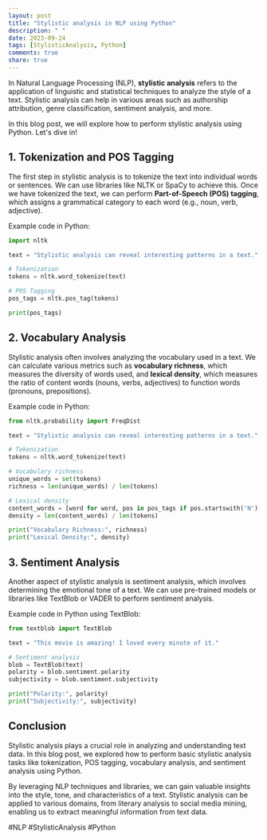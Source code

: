 ```yaml
---
layout: post
title: "Stylistic analysis in NLP using Python"
description: " "
date: 2023-09-24
tags: [StylisticAnalysis, Python]
comments: true
share: true
---
```


In Natural Language Processing (NLP), **stylistic analysis** refers to the application of linguistic and statistical techniques to analyze the style of a text. Stylistic analysis can help in various areas such as authorship attribution, genre classification, sentiment analysis, and more.

In this blog post, we will explore how to perform stylistic analysis using Python. Let's dive in!

## 1. Tokenization and POS Tagging

The first step in stylistic analysis is to tokenize the text into individual words or sentences. We can use libraries like NLTK or SpaCy to achieve this. Once we have tokenized the text, we can perform **Part-of-Speech (POS) tagging**, which assigns a grammatical category to each word (e.g., noun, verb, adjective).

Example code in Python:

```python
import nltk

text = "Stylistic analysis can reveal interesting patterns in a text."

# Tokenization
tokens = nltk.word_tokenize(text)

# POS Tagging
pos_tags = nltk.pos_tag(tokens)

print(pos_tags)
```

## 2. Vocabulary Analysis

Stylistic analysis often involves analyzing the vocabulary used in a text. We can calculate various metrics such as **vocabulary richness**, which measures the diversity of words used, and **lexical density**, which measures the ratio of content words (nouns, verbs, adjectives) to function words (pronouns, prepositions).

Example code in Python:

```python
from nltk.probability import FreqDist

text = "Stylistic analysis can reveal interesting patterns in a text."

# Tokenization
tokens = nltk.word_tokenize(text)

# Vocabulary richness
unique_words = set(tokens)
richness = len(unique_words) / len(tokens)

# Lexical density
content_words = [word for word, pos in pos_tags if pos.startswith('N') or pos.startswith('V') or pos.startswith('J')]
density = len(content_words) / len(tokens)

print("Vocabulary Richness:", richness)
print("Lexical Density:", density)
```

## 3. Sentiment Analysis

Another aspect of stylistic analysis is sentiment analysis, which involves determining the emotional tone of a text. We can use pre-trained models or libraries like TextBlob or VADER to perform sentiment analysis.

Example code in Python using TextBlob:

```python
from textblob import TextBlob

text = "This movie is amazing! I loved every minute of it."

# Sentiment analysis
blob = TextBlob(text)
polarity = blob.sentiment.polarity
subjectivity = blob.sentiment.subjectivity

print("Polarity:", polarity)
print("Subjectivity:", subjectivity)
```

## Conclusion

Stylistic analysis plays a crucial role in analyzing and understanding text data. In this blog post, we explored how to perform basic stylistic analysis tasks like tokenization, POS tagging, vocabulary analysis, and sentiment analysis using Python.

By leveraging NLP techniques and libraries, we can gain valuable insights into the style, tone, and characteristics of a text. Stylistic analysis can be applied to various domains, from literary analysis to social media mining, enabling us to extract meaningful information from text data.

#NLP #StylisticAnalysis #Python